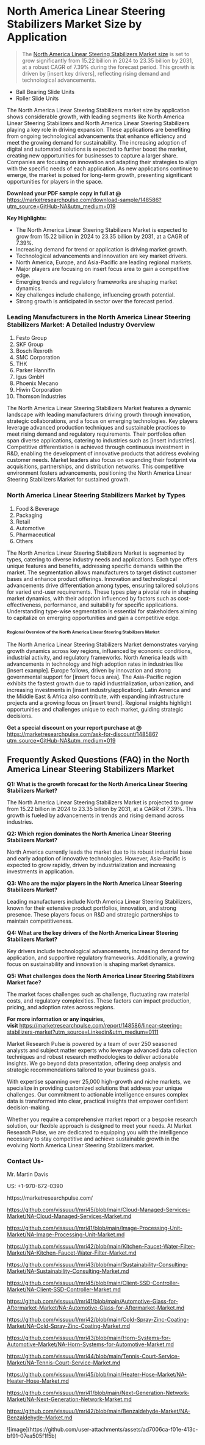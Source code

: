 <h1>North America Linear Steering Stabilizers Market&nbsp;Size by Application</h1><blockquote><p>The <a href="https://marketresearchpulse.com/download-sample/148586?utm_source=GitHub-NA&amp;utm_medium=019">North America Linear Steering Stabilizers Market size</a> is set to grow significantly from 15.22 billion in 2024 to 23.35 billion by 2031, at a robust CAGR of 7.39% during the forecast period. This growth is driven by [insert key drivers], reflecting rising demand and technological advancements.</p></blockquote><ul><li>Ball Bearing Slide Units<li> Roller Slide Units</li></ul><p>The North America Linear Steering Stabilizers market size by application shows considerable growth, with leading segments like North America Linear Steering Stabilizers and North America Linear Steering Stabilizers playing a key role in driving expansion. These applications are benefiting from ongoing technological advancements that enhance efficiency and meet the growing demand for sustainability. The increasing adoption of digital and automated solutions is expected to further boost the market, creating new opportunities for businesses to capture a larger share. Companies are focusing on innovation and adapting their strategies to align with the specific needs of each application. As new applications continue to emerge, the market is poised for long-term growth, presenting significant opportunities for players in the space.</p><p><strong>Download your PDF sample copy in full at @ </strong><a href="https://marketresearchpulse.com/download-sample/148586?utm_source=GitHub-NA&amp;utm_medium=019">https://marketresearchpulse.com/download-sample/148586?utm_source=GitHub-NA&amp;utm_medium=019</a></p><p><strong>Key Highlights: </strong></p><ul><li>The North America Linear Steering Stabilizers Market is expected to grow from 15.22 billion in 2024 to 23.35 billion by 2031, at a CAGR of 7.39%.</li><li>Increasing demand for trend or application is driving market growth.</li><li>Technological advancements and innovation are key market drivers.</li><li>North America, Europe, and Asia-Pacific are leading regional markets.</li><li>Major players are focusing on insert focus area to gain a competitive edge.</li><li>Emerging trends and regulatory frameworks are shaping market dynamics.</li><li>Key challenges include challenge, influencing growth potential.</li><li>Strong growth is anticipated in sector over the forecast period.</li></ul><h3>Leading Manufacturers in the North America Linear Steering Stabilizers Market: A Detailed Industry Overview</h3><ol><li>Festo Group</li><li>SKF Group</li><li>Bosch Rexroth</li><li>SMC Corporation</li><li>THK</li><li>Parker Hannifin</li><li>Igus GmbH</li><li>Phoenix Mecano</li><li>Hiwin Corporation</li><li>Thomson Industries</li></ol><div class="flex max-w-full flex-col flex-grow"><div class="min-h-8 text-message flex w-full flex-col items-end gap-2 whitespace-normal break-words [.text-message+&amp;]:mt-5" dir="auto" data-message-author-role="assistant" data-message-id="fd8432e4-4910-450d-b182-61b7bfb0a01f" data-message-model-slug="gpt-4o"><div class="flex w-full flex-col gap-1 empty:hidden first:pt-[3px]"><div class="markdown prose w-full break-words dark:prose-invert light"><p>The North America Linear Steering Stabilizers Market features a dynamic landscape with leading manufacturers driving growth through innovation, strategic collaborations, and a focus on emerging technologies. Key players leverage advanced production techniques and sustainable practices to meet rising demand and regulatory requirements. Their portfolios often span diverse applications, catering to industries such as [insert industries]. Competitive differentiation is achieved through continuous investment in R&amp;D, enabling the development of innovative products that address evolving customer needs. Market leaders also focus on expanding their footprint via acquisitions, partnerships, and distribution networks. This competitive environment fosters advancements, positioning the North America Linear Steering Stabilizers Market for sustained growth.</p></div></div></div></div><h3>North America Linear Steering Stabilizers Market by Types</h3><ol><li>Food & Beverage<li> Packaging<li> Retail<li> Automotive<li> Pharmaceutical<li> Others</li></ol><div class="flex max-w-full flex-col flex-grow"><div class="min-h-8 text-message flex w-full flex-col items-end gap-2 whitespace-normal break-words [.text-message+&amp;]:mt-5" dir="auto" data-message-author-role="assistant" data-message-id="084470be-0bb7-4664-bddf-5156b4f41249" data-message-model-slug="gpt-4o-mini"><div class="flex w-full flex-col gap-1 empty:hidden first:pt-[3px]"><div class="markdown prose w-full break-words dark:prose-invert light"><p>The North America Linear Steering Stabilizers Market is segmented by types, catering to diverse industry needs and applications. Each type offers unique features and benefits, addressing specific demands within the market. The segmentation allows manufacturers to target distinct customer bases and enhance product offerings. Innovation and technological advancements drive differentiation among types, ensuring tailored solutions for varied end-user requirements. These types play a pivotal role in shaping market dynamics, with their adoption influenced by factors such as cost-effectiveness, performance, and suitability for specific applications. Understanding type-wise segmentation is essential for stakeholders aiming to capitalize on emerging opportunities and gain a competitive edge.</p></div></div></div></div><h3><span style="font-size: 11px;">Regional Overview of the North America Linear Steering Stabilizers Market</span></h3><div class="flex max-w-full flex-col flex-grow"><div class="min-h-8 text-message flex w-full flex-col items-end gap-2 whitespace-normal break-words [.text-message+&amp;]:mt-5" dir="auto" data-message-author-role="assistant" data-message-id="e9038762-ce64-4e30-91c9-9bd413514231" data-message-model-slug="gpt-4o-mini"><div class="flex w-full flex-col gap-1 empty:hidden first:pt-[3px]"><div class="markdown prose w-full break-words dark:prose-invert light"><p>The North America Linear Steering Stabilizers Market demonstrates varying growth dynamics across key regions, influenced by economic conditions, industrial activity, and regulatory frameworks. North America leads with advancements in technology and high adoption rates in industries like [insert example]. Europe follows, driven by innovation and strong governmental support for [insert focus area]. The Asia-Pacific region exhibits the fastest growth due to rapid industrialization, urbanization, and increasing investments in [insert industry/application]. Latin America and the Middle East &amp; Africa also contribute, with expanding infrastructure projects and a growing focus on [insert trend]. Regional insights highlight opportunities and challenges unique to each market, guiding strategic decisions.</p></div></div></div></div><p><strong>Get a special discount on your report purchase at @ </strong><a href="https://marketresearchpulse.com/ask-for-discount/148586?utm_source=GitHub-NA&amp;utm_medium=019">https://marketresearchpulse.com/ask-for-discount/148586?utm_source=GitHub-NA&amp;utm_medium=019</a></p><h2>Frequently Asked Questions (FAQ) in the North America Linear Steering Stabilizers Market</h2><p><strong>Q1: What is the growth forecast for the North America Linear Steering Stabilizers Market?</strong></p><p>The North America Linear Steering Stabilizers Market is projected to grow from 15.22 billion in 2024 to 23.35 billion by 2031, at a CAGR of 7.39%. This growth is fueled by advancements in trends and rising demand across industries.</p><p><strong>Q2: Which region dominates the North America Linear Steering Stabilizers Market?</strong></p><p>North America currently leads the market due to its robust industrial base and early adoption of innovative technologies. However, Asia-Pacific is expected to grow rapidly, driven by industrialization and increasing investments in application.</p><p><strong>Q3: Who are the major players in the North America Linear Steering Stabilizers Market?</strong></p><p>Leading manufacturers include North America Linear Steering Stabilizers, known for their extensive product portfolios, innovation, and strong presence. These players focus on R&amp;D and strategic partnerships to maintain competitiveness.</p><p><strong>Q4: What are the key drivers of the North America Linear Steering Stabilizers Market?</strong></p><p>Key drivers include technological advancements, increasing demand for application, and supportive regulatory frameworks. Additionally, a growing focus on sustainability and innovation is shaping market dynamics.</p><p><strong>Q5: What challenges does the North America Linear Steering Stabilizers Market face?</strong></p><p>The market faces challenges such as challenge, fluctuating raw material costs, and regulatory complexities. These factors can impact production, pricing, and adoption rates across regions.</p><p><strong>For more information or any inquiries, visit&nbsp;</strong><a href="https://marketresearchpulse.com/report/148586/linear-steering-stabilizers-market?utm_source=Linkedin&utm_medium=0111">https://marketresearchpulse.com/report/148586/linear-steering-stabilizers-market?utm_source=Linkedin&utm_medium=0111</a></p><p>Market Research Pulse is powered by a team of over 250 seasoned analysts and subject matter experts who leverage advanced data collection techniques and robust research methodologies to deliver actionable insights. We go beyond data presentation, offering deep analysis and strategic recommendations tailored to your business goals.</p><p>With expertise spanning over 25,000 high-growth and niche markets, we specialize in providing customized solutions that address your unique challenges. Our commitment to actionable intelligence ensures complex data is transformed into clear, practical insights that empower confident decision-making.</p><p>Whether you require a comprehensive market report or a bespoke research solution, our flexible approach is designed to meet your needs. At Market Research Pulse, we are dedicated to equipping you with the intelligence necessary to stay competitive and achieve sustainable growth in the evolving North America Linear Steering Stabilizers market.</p><h3><strong>Contact Us-</strong></h3><p>Mr. Martin Davis</p><p>US: +1-970-672-0390</p><p>https://marketresearchpulse.com/</p><p><a href="https://github.com/vissuuu1/mri45/blob/main/Cloud-Managed-Services-Market/NA-Cloud-Managed-Services-Market.md">https://github.com/vissuuu1/mri45/blob/main/Cloud-Managed-Services-Market/NA-Cloud-Managed-Services-Market.md</a></p><p><a href="https://github.com/vissuuu1/mri41/blob/main/Image-Processing-Unit-Market/NA-Image-Processing-Unit-Market.md">https://github.com/vissuuu1/mri41/blob/main/Image-Processing-Unit-Market/NA-Image-Processing-Unit-Market.md</a></p><p><a href="https://github.com/vissuuu1/mri42/blob/main/Kitchen-Faucet-Water-Filter-Market/NA-Kitchen-Faucet-Water-Filter-Market.md">https://github.com/vissuuu1/mri42/blob/main/Kitchen-Faucet-Water-Filter-Market/NA-Kitchen-Faucet-Water-Filter-Market.md</a></p><p><a href="https://github.com/vissuuu1/mri43/blob/main/Sustainability-Consulting-Market/NA-Sustainability-Consulting-Market.md">https://github.com/vissuuu1/mri43/blob/main/Sustainability-Consulting-Market/NA-Sustainability-Consulting-Market.md</a></p><p><a href="https://github.com/vissuuu1/mri45/blob/main/Client-SSD-Controller-Market/NA-Client-SSD-Controller-Market.md">https://github.com/vissuuu1/mri45/blob/main/Client-SSD-Controller-Market/NA-Client-SSD-Controller-Market.md</a></p><p><a href="https://github.com/vissuuu1/mri41/blob/main/Automotive-Glass-for-Aftermarket-Market/NA-Automotive-Glass-for-Aftermarket-Market.md">https://github.com/vissuuu1/mri41/blob/main/Automotive-Glass-for-Aftermarket-Market/NA-Automotive-Glass-for-Aftermarket-Market.md</a></p><p><a href="https://github.com/vissuuu1/mri42/blob/main/Cold-Spray-Zinc-Coating-Market/NA-Cold-Spray-Zinc-Coating-Market.md">https://github.com/vissuuu1/mri42/blob/main/Cold-Spray-Zinc-Coating-Market/NA-Cold-Spray-Zinc-Coating-Market.md</a></p><p><a href="https://github.com/vissuuu1/mri43/blob/main/Horn-Systems-for-Automotive-Market/NA-Horn-Systems-for-Automotive-Market.md">https://github.com/vissuuu1/mri43/blob/main/Horn-Systems-for-Automotive-Market/NA-Horn-Systems-for-Automotive-Market.md</a></p><p><a href="https://github.com/vissuuu1/mri44/blob/main/Tennis-Court-Service-Market/NA-Tennis-Court-Service-Market.md">https://github.com/vissuuu1/mri44/blob/main/Tennis-Court-Service-Market/NA-Tennis-Court-Service-Market.md</a></p><p><a href="https://github.com/vissuuu1/mri45/blob/main/Heater-Hose-Market/NA-Heater-Hose-Market.md">https://github.com/vissuuu1/mri45/blob/main/Heater-Hose-Market/NA-Heater-Hose-Market.md</a></p><p><a href="https://github.com/vissuuu1/mri41/blob/main/Next-Generation-Network-Market/NA-Next-Generation-Network-Market.md">https://github.com/vissuuu1/mri41/blob/main/Next-Generation-Network-Market/NA-Next-Generation-Network-Market.md</a></p><p><a href="https://github.com/vissuuu1/mri42/blob/main/Benzaldehyde-Market/NA-Benzaldehyde-Market.md">https://github.com/vissuuu1/mri42/blob/main/Benzaldehyde-Market/NA-Benzaldehyde-Market.md</a></p>
![image](https://github.com/user-attachments/assets/ad7006ca-f01e-413c-bf91-07ea505f1f5b)
